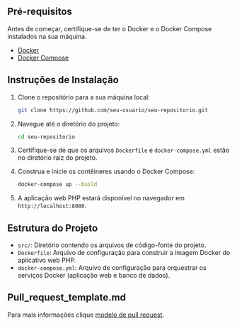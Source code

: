 ## Pré-requisitos

Antes de começar, certifique-se de ter o Docker e o Docker Compose instalados na sua máquina.

- [Docker](https://docs.docker.com/get-docker/)
- [Docker Compose](https://docs.docker.com/compose/install/)

## Instruções de Instalação

1. Clone o repositório para a sua máquina local:

   ```sh
   git clone https://github.com/seu-usuario/seu-repositorio.git
   ```

2. Navegue até o diretório do projeto:

   ```sh
   cd seu-repositorio
   ```

3. Certifique-se de que os arquivos `Dockerfile` e `docker-compose.yml` estão no diretório raiz do projeto.

4. Construa e inicie os contêineres usando o Docker Compose:

   ```sh
   docker-compose up --build
   ```

5. A aplicação web PHP estará disponível no navegador em `http://localhost:8080`.

## Estrutura do Projeto

- `src/`: Diretório contendo os arquivos de código-fonte do projeto.
- `Dockerfile`: Arquivo de configuração para construir a imagem Docker do aplicativo web PHP.
- `docker-compose.yml`: Arquivo de configuração para orquestrar os serviços Docker (aplicação web e banco de dados).

## Pull_request_template.md

Para mais informações clique [modelo de pull request](./PULL_REQUEST_TEMPLATE.md).
